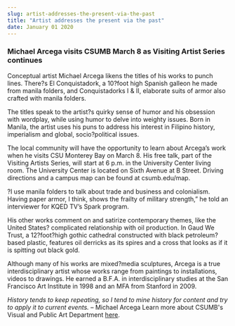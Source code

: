 ```yaml
---
slug: artist-addresses-the-present-via-the-past
title: "Artist addresses the present via the past"
date: January 01 2020
---
```


 
<h3>Michael Arcega visits CSUMB March 8 as Visiting Artist Series continues</h3>
<p>
  Conceptual artist Michael Arcega likens the titles of his works to punch
  lines. There?s El Conquistadork, a 10?foot high Spanish galleon he made from
  manila folders, and Conquistadorks I &amp; II, elaborate suits of armor also
  crafted with manila folders.
</p>
<p>
  The titles speak to the artist?s quirky sense of humor and his obsession with
  wordplay, while using humor to delve into weighty issues. Born in Manila, the
  artist uses his puns to address his interest in Filipino history, imperialism
  and global, socio?political issues.
</p>
<p>
  The local community will have the opportunity to learn about Arcega’s work
  when he visits CSU Monterey Bay on March 8. His free talk, part of the
  Visiting Artists Series, will start at 6 p.m. in the University Center living
  room. The University Center is located on Sixth Avenue at B Street. Driving
  directions and a campus map can be found at csumb.edu/map.
</p>
<p>
  ?I use manila folders to talk about trade and business and colonialism. Having
  paper armor, I think, shows the frailty of military strength,” he told an
  interviewer for KQED TV’s Spark program.
</p>
<p>
  His other works comment on and satirize contemporary themes, like the United
  States? complicated relationship with oil production. In Gaud We Trust, a
  12?foot?high gothic cathedral constructed with black petroleum?based plastic,
  features oil derricks as its spires and a cross that looks as if it is
  spitting out black gold.
</p>
<p>
  Although many of his works are mixed?media sculptures, Arcega is a true
  interdisciplinary artist whose works range from paintings to installations,
  videos to drawings. He earned a B.F.A. in interdisciplinary studies at the San
  Francisco Art Institute in 1998 and an MFA from Stanford in 2009.
</p>
<p>
  <em
    >History tends to keep repeating, so I tend to mine history for content and
    try to apply it to current events.</em
  >
  – Michael Arcega Learn more about CSUMB's Visual and Public Art Department
  <a href="https://csumb.edu/art">here</a>.
</p>
<p></p>
 

